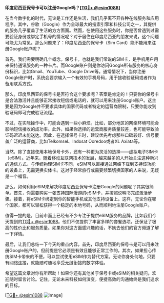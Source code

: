 **印度尼西亚保号卡可以注册Google吗？[[TG💪+ @esim1088](https://t.me/s/esim1088)]**

在当今数字化的时代，无论是工作还是生活，我们几乎离不开各种在线服务和应用程序。其中，谷歌（Google）作为全球最大的搜索引擎和科技公司之一，其提供的服务几乎覆盖了生活的方方面面。然而，在使用这些服务时，你是否曾遇到过需要验证身份或绑定手机号的情况呢？对于居住在印度尼西亚的朋友来说，这个问题可能尤为常见。那么问题来了：印度尼西亚的保号卡（Sim Card）能不能用来注册Google账户呢？

首先，我们需要明确几个概念。保号卡，也就是我们常说的SIM卡，是手机用户用来保持通讯服务的一种卡片。而Google账户则是你访问Google所有服务的核心身份标识，比如Gmail、YouTube、Google Drive等。通常情况下，当你注册Google账户时，系统会要求输入一个有效的手机号码，用于接收验证码或者作为备用联系方式。

那么，印度尼西亚的保号卡是否符合这个要求呢？答案是肯定的！只要你的保号卡是合法激活并且能够正常接收短信或电话的，就可以用来注册Google账户。这主要是因为Google并不要求具体的国家代码或者特定的运营商限制，只要你能收到验证码即可完成验证流程。

不过，在实际操作中，可能会遇到一些小麻烦。比如，部分地区的网络环境可能会影响短信接收的成功率。此外，如果你选择的运营商服务质量较差，也可能导致验证码迟迟未能送达。因此，在选择保号卡时，建议优先考虑那些口碑较好、信号覆盖广泛的运营商，比如Telkomsel、Indosat Ooredoo或者XL Axiata等。

当然，除了直接使用本地保号卡外，还有一种更为灵活的选择——虚拟电子SIM卡（eSIM）。近年来，随着移动互联网技术的发展，越来越多的人开始关注这种新兴的通信方式。与传统物理SIM卡不同，eSIM可以直接通过网络下载到支持该功能的设备上，无需更换实体卡。这对于经常旅行或需要频繁切换国家的人来说，无疑是一个福音。

那么，如何利用eSIM来解决印度尼西亚保号卡注册Google的问题呢？其实很简单。首先，你需要购买一张支持国际漫游的eSIM卡，并按照说明书完成激活步骤。接着，将eSIM卡绑定到你的智能手机或其他支持设备上。这样，无论你在哪个国家，都可以轻松获得一个稳定的本地号码，从而顺利地注册Google账户。

值得一提的是，目前市面上已经有不少专注于提供eSIM服务的品牌，比如我们今天提到的[TG💪+ @esim1088](https://t.me/s/esim1088)。他们不仅提供了丰富多样的套餐选项，还保证了极高的性价比和服务质量。如果你对这方面感兴趣的话，不妨去他们的官方频道了解一下详情。

最后，让我们总结一下今天的重点内容。首先，印度尼西亚的保号卡是可以用来注册Google账户的，但前提是它必须是有效且能够正常工作的。其次，如果担心传统SIM卡带来的不便，可以尝试使用eSIM作为替代方案。无论你身处何地，只要有网络连接，就能随时随地享受无缝衔接的数字体验。

希望这篇文章对你有所帮助！如果你还有其他关于保号卡或eSIM的相关疑问，欢迎随时留言讨论。记住，无论未来科技如何演变，便捷高效的沟通始终是我们追求的目标。

[[TG💪+ @esim1088](https://t.me/s/esim1088) ![Image](https://i.postimg.cc/4NQfJmqS/Snipaste-2025-05-13-00-14-12.png)]